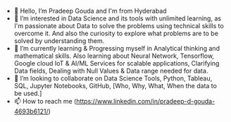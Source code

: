 - 👋 Hello, I’m Pradeep Gouda and I'm from Hyderabad
- 👀 I’m interested in Data Science and its tools with unlimited learning, as I'm passionate about Data to solve the problems using technical skills to overcome it. And also the curiosity to explore what problems are to be solved by understanding them.
- 🌱 I’m currently learning & Progressing myself in Analytical thinking and mathematical skills. Also learning about Neural Network, Tensorflow, Google cloud IoT & AI/ML Services for scalable applications, Clarifying Data fields, Dealing with Null Values & Data range needed for data.
- 💞️ I’m looking to collaborate on Data Science Tools, Python, Tableau, SQL, Jupyter Notebooks, GitHub, [Who, Why, What, When the data to be used.]
- 📫 How to reach me (https://www.linkedin.com/in/pradeep-d-gouda-4693b6121/)

<!---
Pradeep915/Pradeep915 is a ✨ special ✨ repository because its `README.md` (this file) appears on your GitHub profile.
You can click the Preview link to take a look at your changes.
--->
